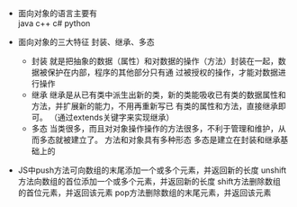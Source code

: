 - 面向对象的语言主要有  
    java   c++    c#     python

- 面向对象的三大特征
    封装、继承、多态

    - 封装
        就是把抽象的数据（属性）和对数据的操作（方法）封装在一起，数据被保护在内部，程序的其他部分只有通
        过被授权的操作，才能对数据进行操作
    - 继承
        继承是从已有类中派生出新的类，新的类能吸收已有类的数据属性和方法，并扩展新的能力，不用再重新写已
        有类的属性和方法，直接继承即可。   （通过extends关键字来实现继承）
    - 多态
        当类很多，而且对对象操作操作的方法很多，不利于管理和维护，从而多态就被建立了。
        方法和对象具有多种形态
        多态是建立在封装和继承基础上的



- JS中push方法可向数组的末尾添加一个或多个元素，并返回新的长度
      unshift方法向数组的首位添加一个或多个元素，并返回新的长度
      shift方法删除数组的首位元素，并返回该元素
      pop方法删除数组的末尾元素，并返回该元素
